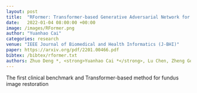 ```yaml
---
layout: post
title:  "RFormer: Transformer-based Generative Adversarial Network for Real Fundus Image Restoration on A New Clinical Benchmark"
date:   2022-01-04 08:00:00 +00:00
image: /images/RFormer.png
author: "Yuanhao Cai"
categories: research
venue: "IEEE Journal of Biomedical and Health Informatics (J-BHI)"
paper: https://arxiv.org/pdf/2201.00466.pdf
bibtex: /bibtex/rformer.txt
authors: Zhuo Deng *, <strong>Yuanhao Cai *</strong>, Lu Chen, Zheng Gong, Qiqi Bao, Xue Yao, Dong Fang, Shaochong Zhang, <a href="https://sklco.pkusz.edu.cn/info/1030/1046.htm">Lan Ma</a>
---
```

The first clinical benchmark and Transformer-based method for fundus image restoration
